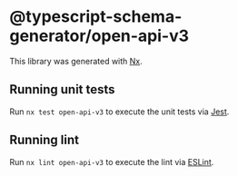 # @typescript-schema-generator/open-api-v3

This library was generated with [Nx](https://nx.dev).

## Running unit tests

Run `nx test open-api-v3` to execute the unit tests via [Jest](https://jestjs.io).

## Running lint

Run `nx lint open-api-v3` to execute the lint via [ESLint](https://eslint.org/).
